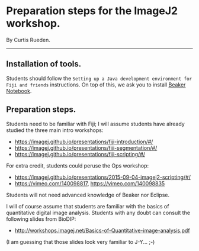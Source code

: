 # Preparation steps for the ImageJ2 workshop.

By Curtis Rueden.

-------------

## Installation of tools.

Students should follow the `Setting up a Java development environment for Fiji and friends` instructions. On top of this, we ask you to install [Beaker Notebook](  http://beakernotebook.com/).


## Preparation steps.

Students need to be familiar with Fiji; I will assume students have already studied the three main intro workshops:

- https://imagej.github.io/presentations/fiji-introduction/#/
- https://imagej.github.io/presentations/fiji-segmentation/#/
- https://imagej.github.io/presentations/fiji-scripting/#/

For extra credit, students could peruse the Ops workshop:

- https://imagej.github.io/presentations/2015-09-04-imagej2-scripting/#/
- https://vimeo.com/140098817, https://vimeo.com/140098835

Students will not need advanced knowledge of Beaker nor Eclipse.

I will of course assume that students are familiar with the basics of quantitative digital image analysis. Students with any doubt can consult the following slides from BioDIP:

- http://workshops.imagej.net/Basics-of-Quantitative-image-analysis.pdf

(I am guessing that those slides look very familiar to J-Y... ;-)
